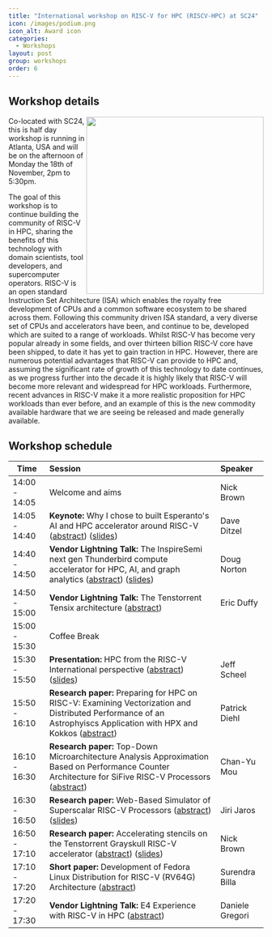 ```yaml
---
title: "International workshop on RISC-V for HPC (RISCV-HPC) at SC24"
icon: /images/podium.png
icon_alt: Award icon
categories:
  - Workshops
layout: post
group: workshops
order: 6
---
```


## Workshop details
<img align="right" src="https://riscv.epcc.ed.ac.uk/images/sc24_H_black_solid.png" width=350>

Co-located with SC24, this is half day workshop is running in Atlanta, USA and will be on the afternoon of Monday the 18th of November, 2pm to 5:30pm.

The goal of this workshop is to continue building the community of RISC-V in HPC, sharing the benefits of this technology with domain scientists, tool developers, and supercomputer operators. RISC-V is an open standard Instruction Set Architecture (ISA) which enables the royalty free development of CPUs and a common software ecosystem to be shared across them. Following this community driven ISA standard, a very diverse set of CPUs and accelerators have been, and continue to be, developed which are suited to a range of workloads. Whilst RISC-V has become very popular already in some fields, and over thirteen billion RISC-V core have been shipped, to date it has yet to gain traction in HPC. However, there are numerous potential advantages that RISC-V can provide to HPC and, assuming the significant rate of growth of this technology to date continues, as we progress further into the decade it is highly likely that RISC-V will become more relevant and widespread for HPC workloads. Furthermore, recent advances in RISC-V make it a more realistic proposition for HPC workloads than ever before, and an example of this is the new commodity available hardware that we are seeing be released and made generally available.

## Workshop schedule

| Time        | Session           | Speaker  |
| ------------- |:-------------| :-----|
| 14:00 - 14:05 | Welcome and aims | Nick Brown |
| 14:05 - 14:40 | **Keynote:** Why I chose to built Esperanto's AI and HPC accelerator around RISC-V ([abstract](https://sc24.conference-program.com/?post_type=page&p=14&id=misc257&sess=sess763)) ([slides](https://github.com/RISCVtestbed/riscvtestbed.github.io/blob/main/assets/files/sc24/Ditzel.pdf)) | Dave Ditzel |
| 14:40 - 14:50 | **Vendor Lightning Talk:** The InspireSemi next gen Thunderbird compute accelerator for HPC, AI, and graph analytics ([abstract](https://sc24.conference-program.com/?post_type=page&p=14&id=misc259&sess=sess763)) ([slides](https://github.com/RISCVtestbed/riscvtestbed.github.io/blob/main/assets/files/sc24/Norton.pdf)) | Doug Norton |
| 14:50 - 15:00 | **Vendor Lightning Talk:** The Tenstorrent Tensix architecture ([abstract](https://sc24.conference-program.com/?post_type=page&p=14&id=misc260&sess=sess763)) | Eric Duffy | 
| 15:00 - 15:30 | Coffee Break | |
| 15:30 - 15:50 | **Presentation:** HPC from the RISC-V International perspective ([abstract](https://sc24.conference-program.com/?post_type=page&p=14&id=misc261&sess=sess763)) ([slides](https://github.com/RISCVtestbed/riscvtestbed.github.io/blob/main/assets/files/sc24/Scheel.pdf)) |Jeff Scheel |
| 15:50 - 16:10 | **Research paper:** Preparing for HPC on RISC-V: Examining Vectorization and Distributed Performance of an Astrophyiscs Application with HPX and Kokkos ([abstract](https://sc24.conference-program.com/?post_type=page&p=14&id=ws_risc101&sess=sess763)) | Patrick Diehl |
| 16:10 - 16:30 | **Research paper:** Top-Down Microarchitecture Analysis Approximation Based on Performance Counter Architecture for SiFive RISC-V Processors ([abstract](https://sc24.conference-program.com/?post_type=page&p=14&id=ws_risc102&sess=sess763)) | Chan-Yu Mou |
| 16:30 - 16:50 | **Research paper:** Web-Based Simulator of Superscalar RISC-V Processors ([abstract](https://sc24.conference-program.com/?post_type=page&p=14&id=ws_risc103&sess=sess763)) ([slides](https://github.com/RISCVtestbed/riscvtestbed.github.io/blob/main/assets/files/sc24/Jaros.pdf)) | Jiri Jaros |
| 16:50 - 17:10 | **Research paper:** Accelerating stencils on the Tenstorrent Grayskull RISC-V accelerator ([abstract](https://sc24.conference-program.com/?post_type=page&p=14&id=ws_risc105&sess=sess763)) ([slides](https://github.com/RISCVtestbed/riscvtestbed.github.io/blob/main/assets/files/sc24/Brown.pdf)) | Nick Brown |
| 17:10 - 17:20 | **Short paper:** Development of Fedora Linux Distribution for RISC-V (RV64G) Architecture ([abstract](https://sc24.conference-program.com/?post_type=page&p=14&id=ws_risc104&sess=sess763)) | Surendra Billa |
| 17:20 - 17:30 | **Vendor Lightning Talk:** E4 Experience with RISC-V in HPC ([abstract](https://sc24.conference-program.com/?post_type=page&p=14&id=misc258&sess=sess763))  | Daniele Gregori |
